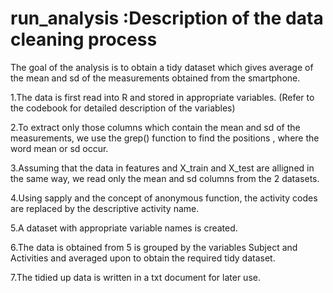  # run_analysis :Description of the data cleaning process
The goal of the analysis is to obtain a tidy dataset which gives average of the mean and sd of the measurements obtained from the smartphone.

1.The data is first read into R and stored in appropriate variables.
(Refer to the codebook for detailed description of the variables)

2.To extract only those columns which contain the mean and sd of the measurements, we use the grep() function to find the positions , where the word mean or sd occur.

3.Assuming that the data in features and X_train and X_test are alligned in the same way, we read only the mean and sd columns from the 2 datasets.

4.Using sapply and the concept of anonymous function, the activity codes are replaced by the descriptive activity name.

5.A dataset with appropriate variable names is created.

6.The data is obtained from 5 is grouped by the variables Subject and Activities and averaged upon to obtain the required tidy dataset.

7.The tidied up data is written in a txt document for later use.
